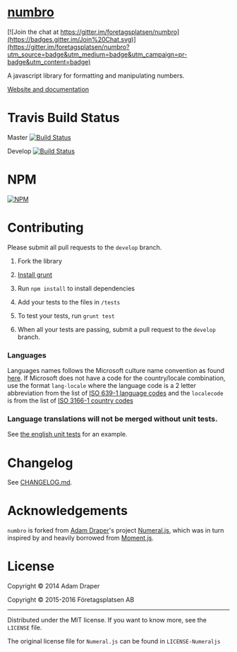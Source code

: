 # [numbro](https://numbrojs.com/)

[![Join the chat at https://gitter.im/foretagsplatsen/numbro](https://badges.gitter.im/Join%20Chat.svg)](https://gitter.im/foretagsplatsen/numbro?utm_source=badge&utm_medium=badge&utm_campaign=pr-badge&utm_content=badge)

A javascript library for formatting and manipulating numbers.

[Website and documentation](http://foretagsplatsen.github.io/numbro)


# Travis Build Status

Master [![Build Status](https://travis-ci.org/foretagsplatsen/numbro.svg?branch=master)](https://travis-ci.org/foretagsplatsen/numbro)

Develop [![Build Status](https://travis-ci.org/foretagsplatsen/numbro.svg?branch=develop)](https://travis-ci.org/foretagsplatsen/numbro)

# NPM

[![NPM](https://nodei.co/npm/numbro.png?downloads=true)](https://nodei.co/npm/numbro/)

# Contributing

Please submit all pull requests to the `develop` branch.

1. Fork the library

2. [Install grunt](http://gruntjs.com/getting-started#installing-the-cli)

3. Run `npm install` to install dependencies

4. Add your tests to the files in `/tests`

5. To test your tests, run `grunt test`

6. When all your tests are passing, submit a pull request to the `develop` branch.


### Languages

Languages names follows the Microsoft culture name convention as found
[here](https://msdn.microsoft.com/en-us/library/ee825488.aspx). If Microsoft does not have a code
for the country/locale combination, use the format `lang-locale` where the language code is a 2
letter abbreviation from the list of [ISO 639-1 language
codes](http://en.wikipedia.org/wiki/List_of_ISO_639-1_codes) and the `localecode` is from the list
of [ISO 3166-1 country codes](http://en.wikipedia.org/wiki/ISO_3166-1)

### Language translations will not be merged without unit tests.

See [the english unit tests](https://github.com/foretagsplatsen/numbro/blob/master/tests/languages/en-GB.js) for an example.


# Changelog

See [CHANGELOG.md](CHANGELOG.md).


# Acknowledgements

`numbro` is forked from [Adam Draper](https://github.com/adamwdraper)'s project
[Numeral.js](http://numeraljs.com/), which was in turn inspired by and heavily borrowed from
[Moment.js](http://momentjs.com).


# License

Copyright © 2014 Adam Draper

Copyright © 2015-2016 Företagsplatsen AB

---

Distributed under the MIT license. If you want to know more, see the `LICENSE` file.

The original license file for `Numeral.js` can be found in `LICENSE-Numeraljs`
